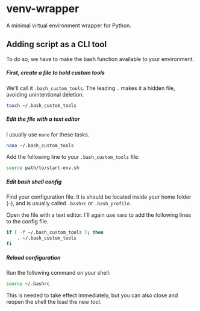 # venv-wrapper
A minimal virtual environment wrapper for Python.

## Adding script as a CLI tool

To do so, we have to make the bash function available to your environment.

##### First, create a file to hold custom tools 
We'll call it `.bash_custom_tools`. The leading `.` makes it a hidden file, avoiding unintentional deletion.

```bash
touch ~/.bash_custom_tools
```

##### Edit the file with a text editor
I usually use `nano` for these tasks.

```bash
nano ~/.bash_custom_tools
```

Add the following line to your `.bash_custom_tools` file:

```bash
source path/to/start-env.sh
```

##### Edit bash shell config
Find your configuration file. It is should be located inside your home folder (`~`), and is usually called `.bashrc` or `.bash_profile`.

Open the file with a text editor. I´ll again use `nano` to add the following lines to the config file.

```bash
if [ -f ~/.bash_custom_tools ]; then
    . ~/.bash_custom_tools
fi
```

##### Reload configuration
Run the following command on your shell:

```bash
source ~/.bashrc
```

This is needed to take effect immediately, but you can also close and reopen the shell the load the new tool.
